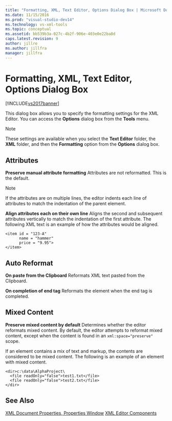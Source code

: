 ```yaml
---
title: "Formatting, XML, Text Editor, Options Dialog Box | Microsoft Docs"
ms.date: 11/15/2016
ms.prod: "visual-studio-dev14"
ms.technology: vs-xml-tools
ms.topic: conceptual
ms.assetid: bb539b3a-027c-4b2f-906e-403e0e22ba8d
caps.latest.revision: 9
author: jillre
ms.author: jillfra
manager: jillfra
---
```

# Formatting, XML, Text Editor, Options Dialog Box
[!INCLUDE[vs2017banner](../includes/vs2017banner.md)]

This dialog box allows you to specify the formatting settings for the XML Editor. You can access the **Options** dialog box from the **Tools** menu.

> [!NOTE]
> These settings are available when you select the **Text Editor** folder, the **XML** folder, and then the **Formatting** option from the **Options** dialog box.

## Attributes
 **Preserve manual attribute formatting**
 Attributes are not reformatted. This is the default.

> [!NOTE]
> If the attributes are on multiple lines, the editor indents each line of attributes to match the indentation of the parent element.

 **Align attributes each on their own line**
 Aligns the second and subsequent attributes vertically to match the indentation of the first attribute. The following XML text is an example of how the attributes would be aligned.

```
<item id = "123-A"
      name = "hammer"
      price = "9.95">
</item>
```

## Auto Reformat
 **On paste from the Clipboard**
 Reformats XML text pasted from the Clipboard.

 **On completion of end tag**
 Reformats the element when the end tag is completed.

## Mixed Content
 **Preserve mixed content by default**
 Determines whether the editor reformats mixed content. By default, the editor attempts to reformat mixed content, except when the content is found in an `xml:space="preserve"` scope.

 If an element contains a mix of text and markup, the contents are considered to be mixed content. The following is an example of an element with mixed content.

```
<dir>c:\data\AlphaProject\
  <file readOnly="false">test1.txt</file>
  <file readOnly="false">test2.txt</file>
</dir>
```

## See Also
 [XML Document Properties, Properties Window](../xml-tools/xml-document-properties-properties-window.md)
 [XML Editor Components](../xml-tools/xml-editor-components.md)
